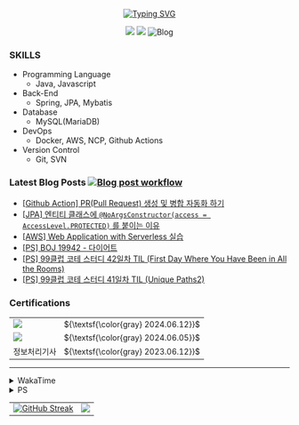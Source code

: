 

<div align="center">
  <!-- quotes-->
<!--     <a href="https://github.com/zhtmr"><img src="https://quotes-github-readme.vercel.app/api?theme=catppuccin_mocha" alt="Readme Quotes" /></a> -->

  <!-- Hi there -->
  <a href="https://github.com/zhtmr"><img src="https://readme-typing-svg.demolab.com?font=Fira+Code&pause=1000&center=true&vCenter=true&random=false&width=435&lines=%EC%95%88%EB%85%95%ED%95%98%EC%84%B8%EC%9A%94+%F0%9F%91%8B;Hi+there+%F0%9F%91%8B" alt="Typing SVG" /></a>

  <!-- hit, boj, blog badge -->
  <a href="https://hits.seeyoufarm.com"><img src="https://hits.seeyoufarm.com/api/count/incr/badge.svg?url=https%3A%2F%2Fgithub.com%2Fzhtmr&count_bg=%2379C83D&title_bg=%23555555&icon=&icon_color=%23E7E7E7&title=hits&edge_flat=false"/></a>
   <a href="https://solved.ac/zhtmr"><img src="http://mazassumnida.wtf/api/mini/generate_badge?boj=zhtmr&theme=dark?v3"/></a>
  <a href="https://zhtmr.github.io/" style="text-decoration: none;">
    <img src="https://img.shields.io/badge/Tech%20Blog-555263?style=flat&logoColor=white" alt="Blog" />
  </a>

 <!-- pet 
  <a href="https://github.com/devxb/gitanimals">
    <img src="https://render.gitanimals.org/farms/zhtmr" width="400" height="200"/>
  </a>
-->

</div>

 
### SKILLS

- Programming Language
  - Java, Javascript
- Back-End
  - Spring, JPA, Mybatis
- Database
  - MySQL(MariaDB)
- DevOps
  - Docker, AWS, NCP, Github Actions
- Version Control
  - Git, SVN

 
### Latest Blog Posts   [![Blog post workflow](https://github.com/zhtmr/zhtmr/actions/workflows/blogposts.yml/badge.svg?branch=master)](https://github.com/zhtmr/zhtmr/actions/workflows/blogposts.yml)
<!-- BLOGPOSTS:START -->
- [[Github Action] PR(Pull Request) 생성 및 병합 자동화 하기](https://zhtmr.github.io/github/pr-auto-create-github-action/)
- [[JPA] 엔티티 클래스에 `@NoArgsConstructor(access = AccessLevel.PROTECTED)` 를 붙이는 이유](https://zhtmr.github.io/jpa/jpa-entity-access-level/)
- [[AWS] Web Application with Serverless 실습](https://zhtmr.github.io/aws/aws-lambda-practice/)
- [[PS] BOJ 19942 - 다이어트](https://zhtmr.github.io/ps/boj-19942-TIL/)
- [[PS] 99클럽 코테 스터디 42일차 TIL (First Day Where You Have Been in All the Rooms)](https://zhtmr.github.io/ps/hanghae99-TIL-42/)
- [[PS] 99클럽 코테 스터디 41일차 TIL (Unique Paths2)](https://zhtmr.github.io/ps/hanghae99-TIL-41/)
<!-- BLOGPOSTS:END -->


### Certifications
<table>
  <tr>
    <td valign="center">
      <img src="https://github.com/zhtmr/zhtmr/assets/48509269/e15147e5-e830-45af-a345-cf6704d35afd">    
    </td>
     <td><span>${\textsf{\color{gray} 2024.06.12}}$ </span></td>
  </tr>
  <tr>
    <td valign="center">
      <img src="https://github.com/zhtmr/zhtmr/assets/48509269/d136d3c5-ae4f-4c01-868b-5f7264959aa4">          
    </td>
    <td>
      <span>${\textsf{\color{gray} 2024.06.05}}$ </span>
    </td>
  </tr>
  <tr>
    <td valign="center">
      <span>정보처리기사</span>
    </td>
    <td>
      ${\textsf{\color{gray} 2023.06.12}}$
    </td>
  </tr>
</table>
  
  ---




<details>
<summary> WakaTime </summary>
<div>
<img src="https://github-readme-stats-six-smoky-82.vercel.app/api/wakatime?username=zhtmr&v=4"/>
</div>
</details>

<details>
  <summary> PS </summary>
  <div>
    <table>
  <tr>
    <th colspan="2">백준</th>
  </tr>
  <tr>
    <td valign="top"><a href="https://solved.ac/zhtmr"><img align="top" src="http://mazassumnida.wtf/api/v2/generate_badge?boj=zhtmr&theme=dark&cache=1"/></a></td>
    <td valign="top"><img align="top" src="http://mazandi.herokuapp.com/api?handle=zhtmr&theme=?"/></td>
  </tr>
  
</table>
<table>
  <tr>
    <th colspan="2">프로그래머스</th>
  </tr>
  <tr>
    <td valign="top"><img align="top" src="https://raw.githubusercontent.com/zhtmr/Programmers_Badge_Generator/main/result/result.svg?cache=1"/></td>
    
  </tr>
</table>

<table>
  <tr>
    <th>leetCode</th>
  </tr>
  <tr>
    <td valign="top"><img align="top" src="https://leetcard.jacoblin.cool/zhtmr?theme=unicorn&ext=activity"/></td>
  </tr>
</table>
  </div>
</details>


<table>
  <!-- GitHub activity -->
<!--   <tr valign="center"><a href="#"><img src="https://github-readme-activity-graph.vercel.app/graph?username=zhtmr&theme=github-compact" /></a></tr> -->
  
  <tr>
    <td valign="center"><a href="https://github.com/zhtmr"><img align="top" src="https://github-readme-streak-stats-rho-ruddy.vercel.app?user=zhtmr&theme=bear&hide_border=true&locale=ko" alt="GitHub Streak" /></a></td>
    <td valign="center"><a href="https://github.com/zhtmr"><img align="top" src="https://github-readme-stats-six-smoky-82.vercel.app/api?username=zhtmr&show_icons=true&theme=radical&v=4"/></a></td>
<!--     <a href="https://solved.ac/profile/zhtmr"><img src="https://github-readme-solvedac-hyp3rflow.vercel.app/api/?handle=zhtmr"></a><br> -->
  </tr>

<!--
  <tr>
    <td valign="center"><a href="https://solved.ac/zhtmr"><img align="center" src="http://mazassumnida.wtf/api/v2/generate_badge?boj=zhtmr&theme=dark"/></a></td>
    <td valign="center"><a href="https://solved.ac/zhtmr"><img align="center" src="http://mazandi.herokuapp.com/api?handle=zhtmr&theme=dark"/></a></td>
  </tr>

  <tr>
    <td valign="center"><a href="https://opgc.me/#/users/zhtmr" ><img align="top" src="https://api.opgc.me/githubs/users/zhtmr/tag/?theme=prism" /></a></td> 
    </a></td>
  </tr>
-->
</table>



